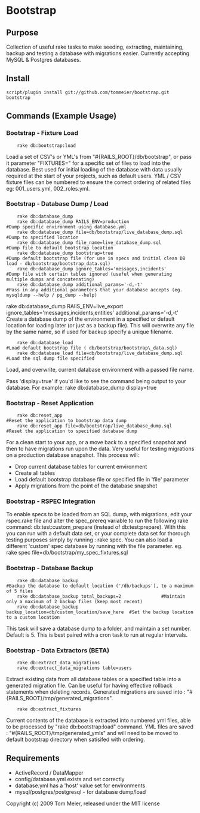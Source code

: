 # Bootstrap

## Purpose

Collection of useful rake tasks to make seeding, extracting, maintaining, backup and testing a database with migrations easier. Currently accepting MySQL & Postgres databases.

## Install

  	script/plugin install git://github.com/tommeier/bootstrap.git bootstrap

## Commands (Example Usage)

### Bootstrap - Fixture Load
		rake db:bootstrap:load

Load a set of CSV's or YML's from "#{RAILS\_ROOT}/db/bootstrap", or pass it parameter "FIXTURES=" for a specific set of files to load into the database. Best used for initial loading of the database with data usually required at the start of your projects, such as default users. YML / CSV fixture files can be numbered to ensure the correct ordering of related files eg: 001\_users.yml, 002\_roles.yml.

### Bootstrap - Database Dump / Load
		rake db:database_dump
		rake db:database_dump RAILS_ENV=production							#Dump specific environment using database.yml
		rake db:database_dump file=db/bootstrap/live_database_dump.sql		#Dump to specified location
		rake db:database_dump file_name=live_database_dump.sql				#Dump file to default bootstrap location
		rake db:database_dump bootstrap=true								#Dump default bootstrap file (for use in specs and initial clean DB load - db/bootstrap/bootstrap_data.sql)
		rake db:database_dump ignore_tables='messages,incidents'			#Dump file with certain tables ignored (useful when generating multiple dumps and concatenating)
		rake db:database_dump additional_params='-d,-t'						#Pass in any additional parameters that your database accepts (eg. mysqldump --help / pg_dump --help)

rake db:database_dump RAIlS_ENV=live_export ignore_tables='messages,incidents,entities' additional_params='-d,-t'
Create a database dump of the environment in a specified or default location for loading later (or just as a backup file). This will overwrite any file by the same name, so if used for backup specify a unique filename.

		rake db:database_load												#Load default bootstrap file ( db/bootstrap/bootstrap\_data.sql)
		rake db:database_load file=db/bootstrap/live_database_dump.sql		#Load the sql dump file specified

Load, and overwrite, current database environment with a passed file name.

Pass 'display=true' if you'd like to see the command being output to your database. For example:
    rake db:database_dump display=true

### Bootstrap - Reset Application
		rake db:reset_app 													#Reset the application to bootstrap data dump
		rake db:reset_app file=db/bootstrap/live_database_dump.sql      	#Reset the application to specified database dump

For a clean start to your app, or a move back to a specified snapshot and then to have migrations run upon the data. Very useful for testing migrations on a production database snapshot. This process will:

 * Drop current database tables for current environment
 * Create all tables
 * Load default bootstrap database file or specified file in 'file' parameter
 * Apply migrations from the point of the database snapshot

### Bootstrap - RSPEC Integration

To enable specs to be loaded from an SQL dump, with migrations, edit your rspec.rake file and alter the spec\_prereq variable to run the following rake command: db:test:custom\_prepare (instead of db:test:prepare). With this you can run with a default data set, or your complete data set for thorough testing purposes simply by running : rake spec.
You can also load a different 'custom' spec database by running with the file parameter.
eg. rake spec file=db/bootstrap/my_spec_fixtures.sql

### Bootstrap - Database Backup
		rake db:database_backup 													  #Backup the database to default location ('/db/backups'), to a maximum of 5 files
		rake db:database_backup total_backups=2      	      #Maintain only a maximum of 2 backup files (keep most recent)
		rake db:database_backup backup_location=db/custom_location/save_here  #Set the backup location to a custom location

This task will save a database dump to a folder, and maintain a set number. Default is 5. This is best paired with a cron task to run at regular intervals.

### Bootstrap - Data Extractors (BETA)
		rake db:extract_data_migrations
		rake db:extract_data_migrations table=users

Extract existing data from all database tables or a specified table into a generated migration file. Can be useful for having effective rollback statements when deleting records. Generated migrations are saved into : "#{RAILS\_ROOT}/tmp/generated\_migrations".

		rake db:extract_fixtures

Current contents of the database is extracted into numbered yml files, able to be processed by "rake db:bootstrap:load" command. YML files are saved : "#{RAILS\_ROOT}/tmp/generated\_ymls" and will need to be moved to default bootstrap directory when satisifed with ordering.

## Requirements

 * ActiveRecord / DataMapper
 * config/database.yml exists and set correctly
 * database.yml has a 'host' value set for environments
 * mysql/postgres/postgresql - for database dump/load

Copyright (c) 2009 Tom Meier, released under the MIT license
